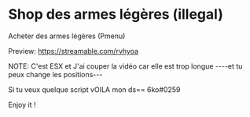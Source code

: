 # Shop des armes légères (illegal)
Acheter des armes légères (Pmenu)

Preview: https://streamable.com/rvhyoa










NOTE: C'est ESX et J'ai couper la vidéo car elle est trop longue ----et tu peux change les positions---








Si tu veux quelque script vOILA mon ds== 6ko#0259





Enjoy it ! 
